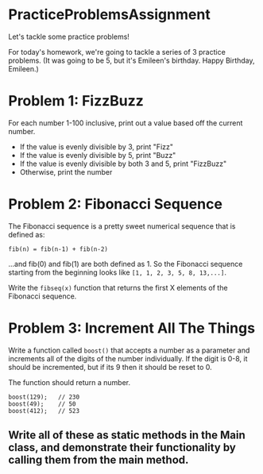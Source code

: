# PracticeProblemsAssignment
Let's tackle some practice problems!

For today's homework, we're going to tackle a series of 3 practice problems. (It was going to be 5, but it's Emileen's birthday. Happy Birthday, Emileen.)

# Problem 1: FizzBuzz

For each number 1-100 inclusive, print out a value based off the current number. 
* If the value is evenly divisible by 3, print "Fizz"
* If the value is evenly divisible by 5, print "Buzz"
* If the value is evenly divisible by both 3 and 5, print "FizzBuzz"
* Otherwise, print the number


# Problem 2: Fibonacci Sequence
The Fibonacci sequence is a pretty sweet numerical sequence that is defined as:

```
fib(n) = fib(n-1) + fib(n-2)
```

...and fib(0) and fib(1) are both defined as 1. So the Fibonacci sequence starting from the beginning looks like `[1, 1, 2, 3, 5, 8, 13,...]`.

Write the `fibseq(x)` function that returns the first X elements of the Fibonacci sequence.


# Problem 3: Increment All The Things
Write a function called `boost()` that accepts a number as a parameter and increments all of the digits of the number individually. If the digit is 0-8, it should be incremented, but if its 9 then it should be reset to 0.

The function should return a number.

```
boost(129);   // 230
boost(49);    // 50
boost(412);   // 523
```


## Write all of these as static methods in the Main class, and demonstrate their functionality by calling them from the main method.


